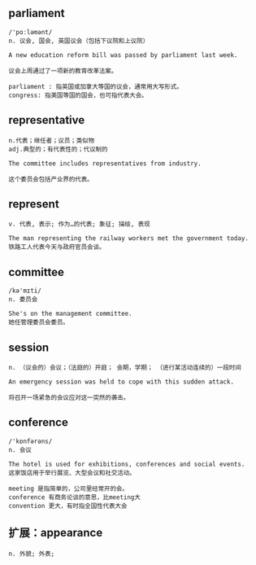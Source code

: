 ## parliament
```
/'pɑːləmənt/
n. 议会, 国会, 英国议会（包括下议院和上议院）

A new education reform bill was passed by parliament last week.

议会上周通过了一项新的教育改革法案。

parliament : 指英国或加拿大等国的议会，通常用大写形式。
congress: 指美国等国的国会，也可指代表大会。
```

## representative
```
n.代表；继任者；议员；类似物
adj.典型的；有代表性的；代议制的

The committee includes representatives from industry.

这个委员会包括产业界的代表。
```

## represent
```
v. 代表, 表示; 作为…的代表; 象征; 描绘, 表现

The man representing the railway workers met the government today.
铁路工人代表今天与政府官员会谈。
```

## committee
```
/kə'mɪti/
n. 委员会

She's on the management committee.
她任管理委员会委员。
```

## session
```
n. （议会的）会议；（法庭的）开庭； 会期，学期； （进行某活动连续的）一段时间

An emergency session was held to cope with this sudden attack.

将召开一场紧急的会议应对这一突然的袭击。
```

## conference
```
/'kɒnfərəns/
n. 会议

The hotel is used for exhibitions, conferences and social events.
这家饭店用于举行展览、大型会议和社交活动。

meeting 是指简单的，公司里经常开的会。
conference 有商务论谈的意思，比meeting大
convention 更大，有时指全国性代表大会
```

## 扩展：appearance
```
n. 外貌; 外表;
```